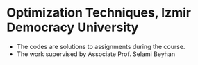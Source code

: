 # Optimization Techniques, Izmir Democracy University               
* The codes are solutions to assignments during the course.
* The work supervised by Associate Prof. Selami Beyhan
